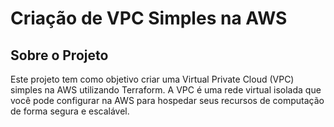 # Criação de VPC Simples na AWS

## Sobre o Projeto

Este projeto tem como objetivo criar uma Virtual Private Cloud (VPC) simples na AWS utilizando Terraform. A VPC é uma rede virtual isolada que você pode configurar na AWS para hospedar seus recursos de computação de forma segura e escalável.